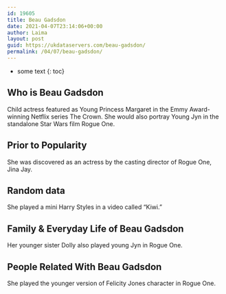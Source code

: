 ```yaml
---
id: 19605
title: Beau Gadsdon
date: 2021-04-07T23:14:06+00:00
author: Laima
layout: post
guid: https://ukdataservers.com/beau-gadsdon/
permalink: /04/07/beau-gadsdon/
---
```


* some text
{: toc}


## Who is Beau Gadsdon
                  
                  
                  
Child actress featured as Young Princess Margaret in the Emmy Award-winning Netflix series The Crown. She would also portray Young Jyn in the standalone Star Wars film Rogue One.  
                  
              
            
              
            
                
                
                
## Prior to Popularity
                  
                  
                  
She was discovered as an actress by the casting director of Rogue One, Jina Jay. 
                  
              
            
              
            
                
                
                
## Random data
                  
                  
                  
She played a mini Harry Styles in a video called &#8220;Kiwi.&#8221; 
                  
              
            
              
            
                
                
                
## Family & Everyday Life of Beau Gadsdon
                  
                  
                  
Her younger sister Dolly also played young Jyn in Rogue One. 
                  
              
            
              
            
                
                
                
## People Related With Beau Gadsdon
                  
                  
                  
She played the younger version of Felicity Jones character in Rogue One. 
                  
              
            
              
            
                
              
            
              
              
            
            
              
            
          
          
          